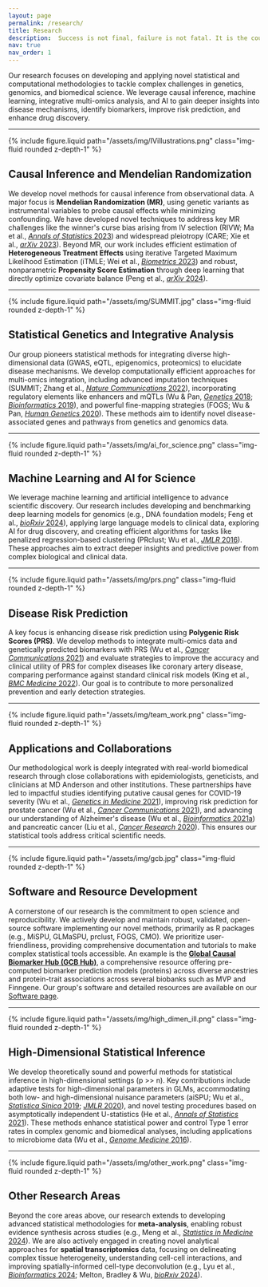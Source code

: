 ```yaml
---
layout: page
permalink: /research/
title: Research
description:  Success is not final, failure is not fatal. It is the courage to continue that counts. By Winston Churchill.
nav: true
nav_order: 1
---
```



Our research focuses on developing and applying novel statistical and computational methodologies to tackle complex challenges in genetics, genomics, and biomedical science. We leverage causal inference, machine learning, integrative multi-omics analysis, and AI to gain deeper insights into disease mechanisms, identify biomarkers, improve risk prediction, and enhance drug discovery.

---

<div class="row mt-4 align-items-center">
    <div class="col-md-4">
        {% include figure.liquid path="/assets/img/IVillustrations.png" class="img-fluid rounded z-depth-1" %}
        <!-- Using IVillustrations.png for testing -->
    </div>
    <div class="col-md-8">
        <h2 class="mt-0">Causal Inference and Mendelian Randomization</h2>
        <p>
        We develop novel methods for causal inference from observational data. A major focus is <strong>Mendelian Randomization (MR)</strong>, using genetic variants as instrumental variables to probe causal effects while minimizing confounding. We have developed novel techniques to address key MR challenges like the winner's curse bias arising from IV selection (RIVW; Ma et al., <a href="https://projecteuclid.org/journals/annals-of-statistics/volume-51/issue-1/Breaking-the-winners-curse-in-Mendelian-randomization--Rerandomized-inverse/10.1214/22-AOS2247.short" target="_blank" rel="noopener noreferrer"><i>Annals of Statistics</i> 2023</a>) and widespread pleiotropy (CARE; Xie et al., <a href="https://arxiv.org/abs/2309.04957" target="_blank" rel="noopener noreferrer"><i>arXiv</i> 2023</a>). Beyond MR, our work includes efficient estimation of <strong>Heterogeneous Treatment Effects</strong> using iterative Targeted Maximum Likelihood Estimation (iTMLE; Wei et al., <a href="https://academic.oup.com/biometrics/article/79/3/1934/7513856" target="_blank" rel="noopener noreferrer"><i>Biometrics</i> 2023</a>) and robust, nonparametric <strong>Propensity Score Estimation</strong> through deep learning that directly optimize covariate balance (Peng et al., <a href="https://arxiv.org/abs/2404.04794" target="_blank" rel="noopener noreferrer"><i>arXiv</i> 2024</a>).
        </p>
    </div>
</div>

---

<div class="row mt-4 align-items-center">
    <div class="col-md-4">
        {% include figure.liquid path="/assets/img/SUMMIT.jpg" class="img-fluid rounded z-depth-1" %}
        <!-- Using IVillustrations.png for testing -->
        <!-- ACTION: Replace with your actual statgen/multi-omics image path -->
    </div>
    <div class="col-md-8">
        <h2 class="mt-0">Statistical Genetics and Integrative Analysis</h2>
        <p>
        Our group pioneers statistical methods for integrating diverse high-dimensional data (GWAS, eQTL, epigenomics, proteomics) to elucidate disease mechanisms. We develop computationally efficient approaches for multi-omics integration, including advanced imputation techniques (SUMMIT; Zhang et al., <a href="https://www.nature.com/articles/s41467-022-34016-y" target="_blank" rel="noopener noreferrer"><i>Nature Communications</i> 2022</a>), incorporating regulatory elements like enhancers and mQTLs (Wu & Pan, <a href="https://academic.oup.com/genetics/article/209/3/699/5930933" target="_blank" rel="noopener noreferrer"><i>Genetics</i> 2018</a>; <a href="https://academic.oup.com/bioinformatics/article/35/19/3576/5429240" target="_blank" rel="noopener noreferrer"><i>Bioinformatics</i> 2019</a>), and powerful fine-mapping strategies (FOGS; Wu & Pan, <a href="https://link.springer.com/article/10.1007/s00439-019-02098-2" target="_blank" rel="noopener noreferrer"><i>Human Genetics</i> 2020</a>). These methods aim to identify novel disease-associated genes and pathways from genetics and genomics data.
        </p>
        <!-- ACTION: Refine this description -->
    </div>
</div>

---

<div class="row mt-4 align-items-center">
    <div class="col-md-4">
        {% include figure.liquid path="/assets/img/ai_for_science.png" class="img-fluid rounded z-depth-1" %}
        <!-- Using IVillustrations.png for testing -->
        <!-- ACTION: Replace with your actual ML/AI image path -->
    </div>
    <div class="col-md-8">
        <h2 class="mt-0">Machine Learning and AI for Science</h2>
        <p>
        We leverage machine learning and artificial intelligence to advance scientific discovery. Our research includes developing and benchmarking deep learning models for genomics (e.g., DNA foundation models; Feng et al., <a href="https://www.biorxiv.org/content/10.1101/2024.08.16.608288v1" target="_blank" rel="noopener noreferrer"><i>bioRxiv</i> 2024</a>), applying large language models to clinical data, exploring AI for drug discovery, and creating efficient algorithms for tasks like penalized regression-based clustering (PRclust; Wu et al., <a href="https://www.jmlr.org/papers/v17/15-553.html" target="_blank" rel="noopener noreferrer"><i>JMLR</i> 2016</a>). These approaches aim to extract deeper insights and predictive power from complex biological and clinical data.
        </p>
        <!-- ACTION: Refine this description -->
    </div>
</div>

---

<div class="row mt-4 align-items-center">
    <div class="col-md-4">
        {% include figure.liquid path="/assets/img/prs.png" class="img-fluid rounded z-depth-1" %}
        <!-- Using IVillustrations.png for testing -->
        <!-- ACTION: Replace with your actual risk prediction image path -->
    </div>
    <div class="col-md-8">
        <h2 class="mt-0">Disease Risk Prediction</h2>
        <p>
         A key focus is enhancing disease risk prediction using <strong>Polygenic Risk Scores (PRS)</strong>. We develop methods to integrate multi-omics data and genetically predicted biomarkers with PRS (Wu et al., <a href="https://onlinelibrary.wiley.com/doi/full/10.1002/cac2.12205" target="_blank" rel="noopener noreferrer"><i>Cancer Communications</i> 2021</a>) and evaluate strategies to improve the accuracy and clinical utility of PRS for complex diseases like coronary artery disease, comparing performance against standard clinical risk models (King et al., <a href="https://bmcmedicine.biomedcentral.com/articles/10.1186/s12916-022-02583-y" target="_blank" rel="noopener noreferrer"><i>BMC Medicine</i> 2022</a>). Our goal is to contribute to more personalized prevention and early detection strategies.
        </p>
        <!-- ACTION: Refine this description -->
    </div>
</div>

---

<div class="row mt-4 align-items-center">
    <div class="col-md-4">
        {% include figure.liquid path="/assets/img/team_work.png" class="img-fluid rounded z-depth-1" %}
        <!-- Using IVillustrations.png for testing -->
        <!-- ACTION: Replace with your actual collaboration/application image path -->
    </div>
    <div class="col-md-8">
        <h2 class="mt-0">Applications and Collaborations</h2>
        <p>
        Our methodological work is deeply integrated with real-world biomedical research through close collaborations with epidemiologists, geneticists, and clinicians at MD Anderson and other institutions. These partnerships have led to impactful studies identifying putative causal genes for COVID-19 severity (Wu et al., <a href="https://www.nature.com/articles/s41436-021-01243-5" target="_blank" rel="noopener noreferrer"><i>Genetics in Medicine</i> 2021</a>), improving risk prediction for prostate cancer (Wu et al., <a href="https://onlinelibrary.wiley.com/doi/full/10.1002/cac2.12205" target="_blank" rel="noopener noreferrer"><i>Cancer Communications</i> 2021</a>), and advancing our understanding of Alzheimer's disease (Wu et al., <a href="https://academic.oup.com/bioinformatics/article/37/14/1933/6124365" target="_blank" rel="noopener noreferrer"><i>Bioinformatics</i> 2021a</a>) and pancreatic cancer (Liu et al., <a href="https://aacrjournals.org/cancerres/article-abstract/80/20/4346/645908/A-Transcriptome-Wide-Association-Study-Identifies?redirectedFrom=fulltext" target="_blank" rel="noopener noreferrer"><i>Cancer Research</i> 2020</a>). This ensures our statistical tools address critical scientific needs.
        </p>
        <!-- ACTION: Refine this description -->
    </div>
</div>



---

<!-- REVISED Software Section -->
<div class="row mt-4 align-items-center">
    <div class="col-md-4">
        {% include figure.liquid path="/assets/img/gcb.jpg" class="img-fluid rounded z-depth-1" %}
        <!-- ACTION: Replace with actual Software/Code/GCBHub image -->
    </div>
    <div class="col-md-8">
        <h2 class="mt-0">Software and Resource Development</h2>
        <p>
        A cornerstone of our research is the commitment to open science and reproducibility. We actively develop and maintain robust, validated, open-source software implementing our novel methods, primarily as R packages (e.g., MiSPU, GLMaSPU, prclust, FOGS, CMO). We prioritize user-friendliness, providing comprehensive documentation and tutorials to make complex statistical tools accessible. An example is the <a href="https://www.gcbhub.org/" target="_blank" rel="noopener noreferrer"><strong>Global Causal Biomarker Hub (GCB Hub)</strong></a>, a comprehensive resource offering pre-computed biomarker prediction models (proteins) across diverse ancestries and protein-trait associations across several biobanks such as MVP and Finngene. Our group's software and detailed resources are available on our <a href="/software/">Software page</a>. <!-- ACTION: Update link if needed -->
        </p>
    </div>
</div>

---

<div class="row mt-4 align-items-center">
    <div class="col-md-4">
        {% include figure.liquid path="/assets/img/high_dimen_ill.png" class="img-fluid rounded z-depth-1" %}
        <!-- ACTION: Replace with actual High-Dim Inference image -->
    </div>
    <div class="col-md-8">
        <h2 class="mt-0">High-Dimensional Statistical Inference</h2>
        <p>
        We develop theoretically sound and powerful methods for statistical inference in high-dimensional settings (p >> n). Key contributions include adaptive tests for high-dimensional parameters in GLMs, accommodating both low- and high-dimensional nuisance parameters (aiSPU; Wu et al., <a href="https://www3.stat.sinica.edu.tw/sstest/j29n4/J29N429/J29N429.html" target="_blank" rel="noopener noreferrer"><i>Statistica Sinica</i> 2019</a>; <a href="https://jmlr.org/papers/v21/18-807.html" target="_blank" rel="noopener noreferrer"><i>JMLR</i> 2020</a>), and novel testing procedures based on asymptotically independent U-statistics (He et al., <a href="https://projecteuclid.org/journals/annals-of-statistics/volume-49/issue-1/Asymptotically-independent-U-statistics-in-high-dimensional-testing/10.1214/20-AOS1951.full" target="_blank" rel="noopener noreferrer"><i>Annals of Statistics</i> 2021</a>). These methods enhance statistical power and control Type 1 error rates in complex genomic and biomedical analyses, including applications to microbiome data (Wu et al., <a href="https://genomemedicine.biomedcentral.com/articles/10.1186/s13073-016-0302-3" target="_blank" rel="noopener noreferrer"><i>Genome Medicine</i> 2016</a>).
        </p>
    </div>
</div>


---

<div class="row mt-4 align-items-center">
    <div class="col-md-4">
        {% include figure.liquid path="/assets/img/other_work.png" class="img-fluid rounded z-depth-1" %}
        <!-- Using IVillustrations.png for testing -->
        <!-- ACTION: Replace with your actual 'other'/software image path -->
    </div>
    <div class="col-md-8">
        <h2 class="mt-0">Other Research Areas</h2>
        <p>
         Beyond the core areas above, our research extends to developing advanced statistical methodologies for <strong>meta-analysis</strong>, enabling robust evidence synthesis across studies (e.g., Meng et al., <a href="https://onlinelibrary.wiley.com/doi/abs/10.1002/sim.10008" target="_blank" rel="noopener noreferrer"><i>Statistics in Medicine</i> 2024</a>). We are also actively engaged in creating novel analytical approaches for <strong>spatial transcriptomics</strong> data, focusing on delineating complex tissue heterogeneity, understanding cell-cell interactions, and improving spatially-informed cell-type deconvolution  (e.g., Lyu et al., <a href="https://academic.oup.com/bioinformatics/article/40/4/btae186/7640755" target="_blank" rel="noopener noreferrer"><i>Bioinformatics</i> 2024</a>; Melton, Bradley & Wu, <a href="https://www.biorxiv.org/content/10.1101/2024.06.24.600480v1" target="_blank" rel="noopener noreferrer"><i>bioRxiv</i> 2024</a>).
        </p>
        <!-- ACTION: Refine this description -->
    </div>
</div>